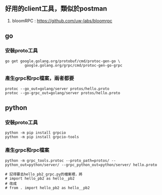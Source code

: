 ## 好用的client工具，類似於postman
1. bloomRPC : https://github.com/uw-labs/bloomrpc
## go 
### 安裝proto工具
```shell
go get google.golang.org/protobuf/cmd/protoc-gen-go \
         google.golang.org/grpc/cmd/protoc-gen-go-grpc
```

### 產生grpc和rpc檔案，兩者都要
```shell
protoc --go_out=golang/server protos/hello.proto
protoc --go-grpc_out=golang/server protos/hello.proto
```

## python
### 安裝proto工具
```shell
python -m pip install grpcio
python -m pip install grpcio-tools
```

### 產生grpc和rpc檔案
```shell
python -m grpc_tools.protoc --proto_path=protos/ --python_out=python/server/ --grpc_python_out=python/server/ hello.proto

# 記得要去hello_pb2_grpc.py的檔案裡，將
# import hello_pb2 as hello__pb2
# 改成
# from . import hello_pb2 as hello__pb2
```
